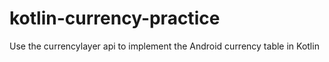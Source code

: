 # kotlin-currency-practice
Use the currencylayer api to implement the Android currency table in Kotlin
